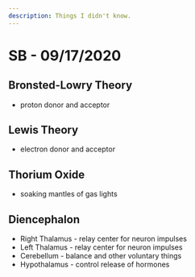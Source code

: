 ```yaml
---
description: Things I didn't know.
---
```


# SB - 09/17/2020

## Bronsted-Lowry Theory

* proton donor and acceptor

## Lewis Theory

* electron donor and acceptor

## Thorium Oxide

* soaking mantles of gas lights

## Diencephalon

* Right Thalamus - relay center for neuron impulses
* Left Thalamus - relay center for neuron impulses
* Cerebellum - balance and other voluntary things
* Hypothalamus - control release of hormones

## 

